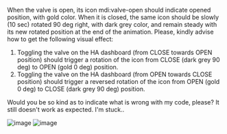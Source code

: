 When the valve is open, its icon mdi:valve-open should indicate opened position, with gold color. When it is closed, the same icon should be slowly (10 sec) rotated 90 deg right, with dark grey color, and remain steady with its new rotated position at the end of the animation. Please, kindly advise how to get the following visual effect:
1. Toggling the valve on the HA dashboard (from CLOSE towards OPEN position) should trigger a rotation of the icon from CLOSE (dark grey 90 deg) to OPEN (gold 0 deg) position. 
2. Toggling the valve on the HA dashboard (from OPEN towards CLOSE position) should trigger a reversed rotation of the icon from OPEN (gold 0 deg) to CLOSE (dark grey 90 deg) position. 

Would you be so kind as to indicate what is wrong with my code, please? It still doesn't work as expected. I'm stuck..

![image](https://user-images.githubusercontent.com/87784133/152643842-2052068b-01fc-4b98-b550-493c605277c7.png)
![image](https://user-images.githubusercontent.com/87784133/152643938-2d2af0d7-fc83-48e9-b1f9-441edc06ac16.png)

